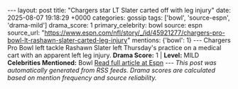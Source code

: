 --- layout: post title: "Chargers star LT Slater carted off with leg injury" date: 2025-08-07 19:18:29 +0000 categories: gossip tags: ['bowl', 'source-espn', 'drama-mild'] drama_score: 1 primary_celebrity: bowl source: espn source_url: "https://www.espn.com/nfl/story/_/id/45921277/chargers-pro-bowl-lt-rashawn-slater-carted-leg-injury" mentions: {'bowl': 1} --- Chargers Pro Bowl left tackle Rashawn Slater left Thursday's practice on a medical cart with an apparent left leg injury. **Drama Score:** 1 | **Level:** MILD **Celebrities Mentioned:** Bowl [Read full article at Espn](https://www.espn.com/nfl/story/_/id/45921277/chargers-pro-bowl-lt-rashawn-slater-carted-leg-injury) --- *This post was automatically generated from RSS feeds. Drama scores are calculated based on mention frequency and source reliability.*